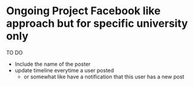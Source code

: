 # Ongoing Project Facebook like approach but for specific university only

TO DO
- Include the name of the poster
- update timeline everytime a user posted
  - or somewhat like have a notification that this user has a new post
